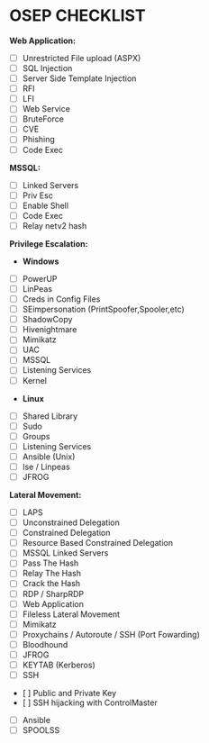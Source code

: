 # **OSEP CHECKLIST**

**Web Application:**

- [ ] Unrestricted File upload (ASPX)
- [ ] SQL Injection
- [ ] Server Side Template Injection
- [ ] RFI
- [ ] LFI
- [ ] Web Service
- [ ] BruteForce
- [ ] CVE
- [ ] Phishing
- [ ] Code Exec

**MSSQL:**
 - [ ] Linked Servers
 - [ ] Priv Esc
 - [ ] Enable Shell
 - [ ] Code Exec
 - [ ] Relay netv2 hash

**Privilege Escalation:**

- **Windows**


- [ ] PowerUP
- [ ] LinPeas
- [ ] Creds in Config Files
- [ ] SEimpersonation (PrintSpoofer,Spooler,etc)
- [ ] ShadowCopy
- [ ] Hivenightmare
- [ ] Mimikatz
- [ ] UAC
- [ ] MSSQL
- [ ] Listening Services
- [ ] Kernel

- **Linux**


- [ ] Shared Library
- [ ] Sudo
- [ ] Groups
- [ ] Listening Services
- [ ] Ansible (Unix)
- [ ] lse / Linpeas
- [ ] JFROG

**Lateral Movement:**

- [ ] LAPS
- [ ] Unconstrained Delegation
- [ ] Constrained Delegation
- [ ] Resource Based Constrained Delegation
- [ ] MSSQL Linked Servers
- [ ] Pass The Hash
- [ ] Relay The Hash
- [ ] Crack the Hash
- [ ] RDP / SharpRDP
- [ ] Web Application
- [ ] Fileless Lateral Movement
- [ ] Mimikatz
- [ ] Proxychains / Autoroute / SSH (Port Fowarding)
- [ ] Bloodhound
- [ ] JFROG
- [ ] KEYTAB (Kerberos)
- [ ] SSH
-    [ ] Public and Private Key
-    [ ] SSH hijacking with ControlMaster
- [ ] Ansible
- [ ] SPOOLSS

